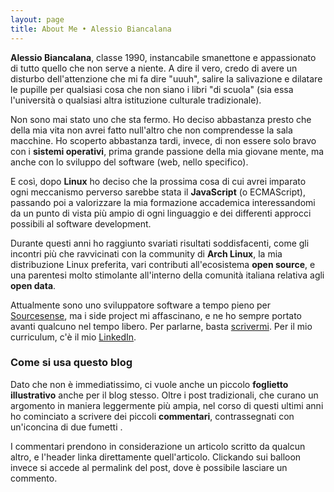 ```yaml
---
layout: page
title: About Me • Alessio Biancalana
---
```


**Alessio Biancalana**, classe 1990, instancabile smanettone e appassionato di tutto quello che non serve a niente. A dire il vero, credo di avere un disturbo dell'attenzione che mi fa dire "uuuh", salire la salivazione e dilatare le pupille per qualsiasi cosa che non siano i libri "di scuola" (sia essa l'università o qualsiasi altra istituzione culturale tradizionale).

Non sono mai stato uno che sta fermo. Ho deciso abbastanza presto che della mia vita non avrei fatto null'altro che non comprendesse la sala macchine. Ho scoperto abbastanza tardi, invece, di non essere solo bravo con i **sistemi operativi**, prima grande passione della mia giovane mente, ma anche con lo sviluppo del software (web, nello specifico).

E così, dopo **Linux** ho deciso che la prossima cosa di cui avrei imparato ogni meccanismo perverso sarebbe stata il **JavaScript** (o ECMAScript), passando poi a valorizzare la mia formazione accademica interessandomi da un punto di vista più ampio di ogni linguaggio e dei differenti approcci possibili al software development.

Durante questi anni ho raggiunto svariati risultati soddisfacenti, come gli incontri più che ravvicinati con la community di **Arch Linux**, la mia distribuzione Linux preferita, vari contributi all'ecosistema **open source**, e una parentesi molto stimolante all'interno della comunità italiana relativa agli **open data**.

Attualmente sono uno sviluppatore software a tempo pieno per [Sourcesense](https://www.sourcesense.com/it/), ma i side project mi affascinano, e ne ho sempre portato avanti qualcuno nel tempo libero. Per parlarne, basta [scrivermi](mailto:dottorblaster@gmail.com). Per il mio curriculum, c'è il mio [LinkedIn](https://it.linkedin.com/in/alessiobiancalana).

### Come si usa questo blog
Dato che non è immediatissimo, ci vuole anche un piccolo **foglietto illustrativo** anche per il blog stesso. Oltre i post tradizionali, che curano un argomento in maniera leggermente più ampia, nel corso di questi ultimi anni ho cominciato a scrivere dei piccoli **commentari**, contrassegnati con un'iconcina di due fumetti <i class="fa fa-comments-o"></i>.

I commentari prendono in considerazione un articolo scritto da qualcun altro, e l'header linka direttamente quell'articolo. Clickando sui balloon <i class="fa fa-comments-o"></i> invece si accede al permalink del post, dove è possibile lasciare un commento.
